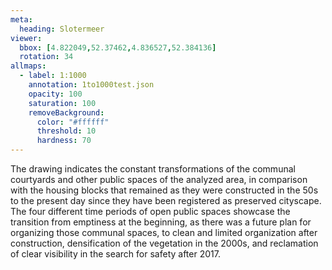 ```yaml
---
meta:
  heading: Slotermeer
viewer:
  bbox: [4.822049,52.37462,4.836527,52.384136]
  rotation: 34
allmaps:
  - label: 1:1000
    annotation: 1to1000test.json
    opacity: 100
    saturation: 100
    removeBackground:
      color: "#ffffff"
      threshold: 10
      hardness: 70
---
```

The drawing indicates the constant transformations of the communal courtyards and other public spaces of the analyzed area, in comparison with the housing blocks that remained as they were constructed in the 50s to the present day since they have been registered as preserved cityscape. The four different time periods of open public spaces showcase the transition from emptiness at the beginning, as there was a future plan for organizing those communal spaces, to clean and limited organization after construction, densification of the vegetation in the 2000s, and reclamation of clear visibility in the search for safety after 2017.